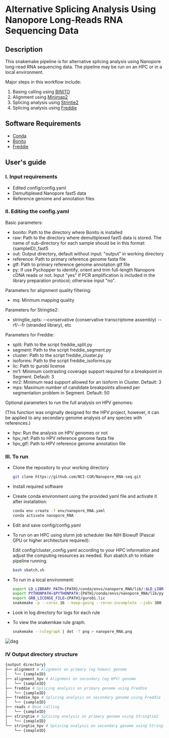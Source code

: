 # Alternative Splicing Analysis Using Nanopore Long-Reads RNA Sequencing Data

## Description
This snakemake pipeline is for alternative splicing analysis using Nanopore long-read RNA sequencing data. The pipeline may be run on an HPC or in a local environment.

Major steps in this workflow include:

1) Basing calling using [BINITO](https://github.com/nanoporetech/bonito)
2) Alignment using [Minimap2](https://github.com/lh3/minimap2)
3) Splicing analysis using [Strintie2](https://github.com/skovaka/stringtie2)
4) Splicing analysis using [Freddie](https://github.com/vpc-ccg/freddie)

## Software Requirements
* [Conda](https://conda.io/projects/conda/en/latest/user-guide/install/index.html)
* [Bonito](https://github.com/nanoporetech/bonito)
* [Freddie](https://github.com/vpc-ccg/freddie)

## User's guide
### I. Input requirements
* Edited config/config.yaml
* Demultiplexed Nanopore fast5 data
* Reference genome and annotation files

### II. Editing the config.yaml
Basic parameters:
* bonito: Path to the directory where Bonito is installed
* raw: Path to the directory where demultiplexed fast5 data is stored. The name of sub-directory for each sample should be in this format: {sampleID}_fast5
* out: Output directory, default without input: "output" in working directory
* reference: Path to primary reference genome fasta file
* gtf: Path to primary reference genome annotation gtf file
* py: If use Pychopper to identify, orient and trim full-length Nanopore cDNA reads or not. Input "yes" if PCR amplification is included in the library preparation protocol; otherwise input "no".

Parameters for alignment quality filtering:
* mq: Minmum mapping quality

Parameters for Stringtie2:
* stringtie_opts: --conservative (conservative transcriptome assembly) --rf/--fr (stranded library), etc

Parameters for Freddie:
* split: Path to the script freddie_split.py
* segment: Path to the script freddie_segment.py
* cluster: Path to the script freddie_cluster.py
* isoforms: Path to the script freddie_isoforms.py
* lic: Path to gurobi license
* mr1: Minimum contrasting coverage support required for a breakpoint in Segment. Default: 3
* mr2: Minimum read support allowed for an isoform in Cluster. Default: 3
* mps: Maximum number of candidate breakpoints allowed per segmentation problem in Segment. Default: 50


Optional parameters to run the full analysis on HPV genomes:

(This function was originally designed for the HPV project, however, it can be applied to any secondary genome analysis of any species with references.)

* hpv: Run the analysis on HPV genomes or not
* hpv_ref: Path to HPV reference genome fasta file
* hpv_gtf: Path to HPV reference genome annotation file

### III. To run
* Clone the repository to your working directory
  ```bash
  git clone https://github.com/NCI-CGR/Nanopore_RNA-seq.git
  ```
* Install required software
* Create conda environment using the provided yaml file and activate it after installation:
  ```bash
  conda env create -f env/nanopore_RNA.yaml
  conda activate nanopore_RNA
  ```
* Edit and save config/config.yaml
* To run on an HPC using slurm job scheduler like NIH Biowulf (Pascal GPU or higher architecture required):

  Edit config/cluster_config.yaml according to your HPC information and adjust the computing resources as needed. Run sbatch.sh to initiate pipeline running.
  ```bash
  bash sbatch.sh
  ```
* To run in a local environment:
  ```bash
  export LD_LIBRARY_PATH={PATH}/conda/envs/nanopore_RNA/lib/:$LD_LIBRARY_PATH
  export PYTHONPATH=$PYTHONPATH:{PATH}/conda/envs/nanopore_RNA/lib/python3.7/site-packages/
  export GRB_LICENSE_FILE={PATH}/gurobi.lic
  snakemake -p --cores 16 --keep-going --rerun-incomplete --jobs 300 --latency-wait 120 all
  ```
* Look in log directory for logs for each rule
* To view the snakemkae rule graph:
  ```bash
  snakemake --rulegraph | dot -T png > nanopore_RNA.png
  ````
![dag](https://github.com/NCI-CGR/Nanopore_RNA-seq/blob/master/nanopore_RNA.png)

### IV Output directory structure
```bash
{output directory}
├── alignment # Alignment on primary (eg human) genome
│   └── {sampleID}
├── alignment_hpv # Alignment on secondary (eg HPV) genome
│   └── {sampleID}
├── freddie # Splicing analysis on primary genome using Freddie
│   └── {sampleID}
├── freddie_hpv # Splicing analysis on secondary genome using Freddie
│   └── {sampleID}
├── reads # Base calling
│   └── {sampleID}
├── stringtie # Splicing analysis on primary genome using Stringtie2
│   └── {smapleID}
└── stringtie_hpv # Splicing analysis on secondary genome using Stringtie2
    └── {smapleID}
```
